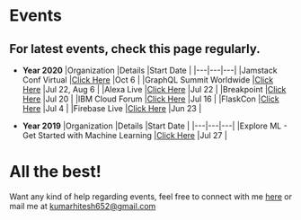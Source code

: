 # Events

## For latest events, check this page regularly.

- **Year 2020**
  |Organization   |Details   |Start Date   |
  |---|---|---|
  |Jamstack Conf Virtual   |[Click Here](https://ti.to/netlify/jamstack_virtual_oct)   |Oct 6   |
  |GraphQL Summit Worldwide   |[Click Here](https://summit.graphql.com)   |Jul 22, Aug 6   |
  |Alexa Live   |[Click Here](https://developer.amazon.com/en-US/alexa/alexa-live)   |Jul 22   |
  |Breakpoint   |[Click Here](https://www.browserstack.com/events/breakpoint)   |Jul 20   |
  |IBM Cloud Forum   |[Click Here](https://www.ibm.com/events/in-en/cloud-forum/)   |Jul 16   |
  |FlaskCon   |[Click Here](https://flaskcon.com)   |Jul 4   |
  |Firebase Live   |[Click Here](https://firebaseonair.withgoogle.com/events/firebase-live20)   |Jun 23   |

- **Year 2019**
  |Organization   |Details   |Start Date   |
  |---|---|---|
  |Explore ML - Get Started with Machine Learning   |[Click Here](https://events.withgoogle.com/explore-ml-in/)   |Jul 27   |

# All the best!

Want any kind of help regarding events, feel free to connect with me [here](https://www.linkedin.com/in/heroichitesh/) or mail me at kumarhitesh652@gmail.com
